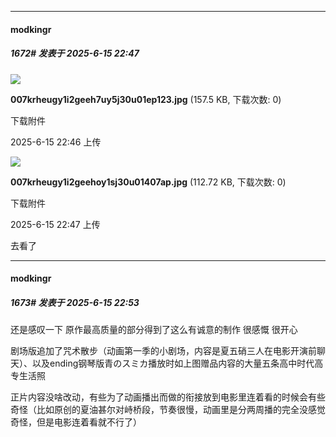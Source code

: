 ﻿
*****

####  modkingr  
##### 1672#       发表于 2025-6-15 22:47

<img src="https://img.stage1st.com/forum/202506/15/224652b4fk9zg1ku39fg9f.jpg" referrerpolicy="no-referrer">

<strong>007krheugy1i2geeh7uy5j30u01ep123.jpg</strong> (157.5 KB, 下载次数: 0)

下载附件

2025-6-15 22:46 上传

<img src="https://img.stage1st.com/forum/202506/15/224703m13d555rde56smt1.jpg" referrerpolicy="no-referrer">

<strong>007krheugy1i2geehoy1sj30u01407ap.jpg</strong> (112.72 KB, 下载次数: 0)

下载附件

2025-6-15 22:47 上传

去看了


*****

####  modkingr  
##### 1673#       发表于 2025-6-15 22:53

还是感叹一下 原作最高质量的部分得到了这么有诚意的制作 很感慨 很开心

剧场版追加了咒术散步（动画第一季的小剧场，内容是夏五硝三人在电影开演前聊天）、以及ending钢琴版青のスミカ播放时如上图赠品内容的大量五条高中时代高专生活照

正片内容没啥改动，有些为了动画播出而做的衔接放到电影里连着看的时候会有些奇怪（比如原创的夏油甚尔对峙桥段，节奏很慢，动画里是分两周播的完全没感觉奇怪，但是电影连着看就不行了）

